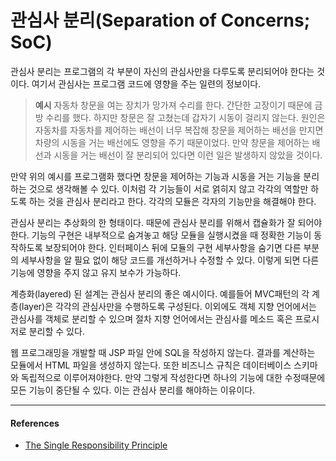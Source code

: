 # 관심사 분리(Separation of Concerns; SoC)

관심사 분리는 프로그램의 각 부분이 자신의 관심사만을 다루도록 분리되어야 한다는 것이다. 여기서 관심사는 프로그램 코드에 영향을 주는 일련의 정보이다.

> **예시**
> 자동차 창문을 여는 장치가 망가져 수리를 한다. 간단한 고장이기 때문에 금방 수리를 했다.
> 하지만 창문은 잘 고쳤는데 갑자기 시동이 걸리지 않는다. 원인은 자동차를 자동차를 제어하는 배선이 너무 복잡해 창문을 제어하는 배선을 만지면 차량의 시동을 거는 배선에도 영향을 주기 때문이었다.
> 만약 창문을 제어하는 배선과 시동을 거는 배선이 잘 분리되어 있다면 이런 일은 발생하지 않았을 것이다.

만약 위의 예시를 프로그램화 했다면 창문을 제어하는 기능과 시동을 거는 기능을 분리하는 것으로 생각해볼 수 있다. 이처럼 각 기능들이 서로 얽히지 않고 각각의 역할만 하도록 하는 것을 관심사 분리라고 한다. 각각의 모듈은 각자의 기능만을 해결해야 한다.

관심사 분리는 추상화의 한 형태이다. 때문에 관심사 분리를 위해서 캡슐화가 잘 되어야 한다. 기능의 구현은 내부적으로 숨겨놓고 해당 모듈을 실행시켰을 때 정확한 기능이 동작하도록 보장되어야 한다. 인터페이스 뒤에 모듈의 구현 세부사항을 숨기면 다른 부분의 세부사항을 알 필요 없이 해당 코드를 개선하거나 수정할 수 있다. 이렇게 되면 다른 기능에 영향을 주지 않고 유지 보수가 가능하다.

계층화(layered) 된 설계는 관심사 분리의 좋은 예시이다. 예를들어 MVC패턴의 각 계층(layer)은 각각의 관심사만을 수행하도록 구성된다. 이외에도 객체 지향 언어에서는 관심사를 객체로 분리할 수 있으며 절차 지향 언어에서는 관심사를 메소드 혹은 프로시저로 분리할 수 있다.

웹 프로그래밍을 개발할 때 JSP 파일 안에 SQL을 작성하지 않는다. 결과를 계산하는 모듈에서 HTML 파일을 생성하지 않는다. 또한 비즈니스 규칙은 데이터베이스 스키마와 독립적으로 이루어져야한다. 만약 그렇게 작성한다면 하나의 기능에 대한 수정때문에 모든 기능이 중단될 수 있다. 이는 관심사 분리를 해야하는 이유이다.

---

#### References

- [The Single Responsibility Principle](https://blog.cleancoder.com/uncle-bob/2014/05/08/SingleReponsibilityPrinciple.html)
